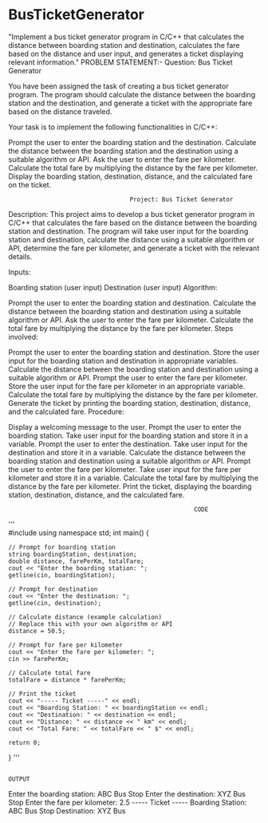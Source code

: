 # BusTicketGenerator
"Implement a bus ticket generator program in C/C++ that calculates the distance between boarding station and destination, calculates the fare based on the distance and user input, and generates a ticket displaying relevant information."
PROBLEM STATEMENT:-
                                                         Question: Bus Ticket Generator

You have been assigned the task of creating a bus ticket generator program. The program should calculate the distance between the boarding station and the destination, and generate a ticket with the appropriate fare based on the distance traveled.

Your task is to implement the following functionalities in C/C++:

Prompt the user to enter the boarding station and the destination.
Calculate the distance between the boarding station and the destination using a suitable algorithm or API.
Ask the user to enter the fare per kilometer.
Calculate the total fare by multiplying the distance by the fare per kilometer.
Display the boarding station, destination, distance, and the calculated fare on the ticket.

                                      Project: Bus Ticket Generator

Description:
This project aims to develop a bus ticket generator program in C/C++ that calculates the fare based on the distance between the boarding station and destination. The program will take user input for the boarding station and destination, calculate the distance using a suitable algorithm or API, determine the fare per kilometer, and generate a ticket with the relevant details.

Inputs:

Boarding station (user input)
Destination (user input)
Algorithm:

Prompt the user to enter the boarding station and destination.
Calculate the distance between the boarding station and destination using a suitable algorithm or API.
Ask the user to enter the fare per kilometer.
Calculate the total fare by multiplying the distance by the fare per kilometer.
Steps involved:

Prompt the user to enter the boarding station and destination.
Store the user input for the boarding station and destination in appropriate variables.
Calculate the distance between the boarding station and destination using a suitable algorithm or API.
Prompt the user to enter the fare per kilometer.
Store the user input for the fare per kilometer in an appropriate variable.
Calculate the total fare by multiplying the distance by the fare per kilometer.
Generate the ticket by printing the boarding station, destination, distance, and the calculated fare.
Procedure:

Display a welcoming message to the user.
Prompt the user to enter the boarding station.
Take user input for the boarding station and store it in a variable.
Prompt the user to enter the destination.
Take user input for the destination and store it in a variable.
Calculate the distance between the boarding station and destination using a suitable algorithm or API.
Prompt the user to enter the fare per kilometer.
Take user input for the fare per kilometer and store it in a variable.
Calculate the total fare by multiplying the distance by the fare per kilometer.
Print the ticket, displaying the boarding station, destination, distance, and the calculated fare.


                                                        CODE
                                                                      
'''                                                                      
#include <iostream>
using namespace std;
int main() {
  
    // Prompt for boarding station
    string boardingStation, destination;
    double distance, farePerKm, totalFare;
    cout << "Enter the boarding station: ";
    getline(cin, boardingStation);

    // Prompt for destination
    cout << "Enter the destination: ";
    getline(cin, destination);

    // Calculate distance (example calculation)
    // Replace this with your own algorithm or API
    distance = 50.5; 

    // Prompt for fare per kilometer
    cout << "Enter the fare per kilometer: ";
    cin >> farePerKm;

    // Calculate total fare
    totalFare = distance * farePerKm;

    // Print the ticket
    cout << "----- Ticket -----" << endl;
    cout << "Boarding Station: " << boardingStation << endl;
    cout << "Destination: " << destination << endl;
    cout << "Distance: " << distance << " km" << endl;
    cout << "Total Fare: " << totalFare << " $" << endl;

    return 0;
}
'''
  
                                                                          OUTPUT
  Enter the boarding station: ABC Bus Stop
Enter the destination: XYZ Bus Stop
Enter the fare per kilometer: 2.5
----- Ticket -----
Boarding Station: ABC Bus Stop
Destination: XYZ Bus
